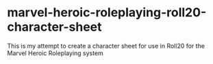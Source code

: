 # marvel-heroic-roleplaying-roll20-character-sheet

This is my attempt to create a character sheet for use in Roll20 for the Marvel Heroic Roleplaying system
